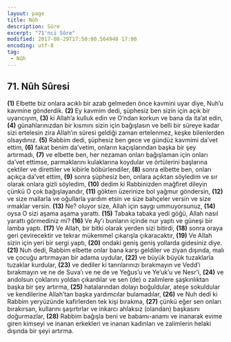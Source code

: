```yaml
---
layout: page
title: Nûh
description: Sûre
excerpt: "71'nci Sûre"
modified: 2017-08-29T17:50:00.564948 17:00
encoding: utf-8
tag: 
 - Nûh
---
```


## 71. Nûh Sûresi

**(1)** Elbette biz onlara acıklı bir azab gelmeden önce kavmini uyar diye, Nuh’u kavmine gönderdik.
**(2)** Ey kavmim dedi, şüphesiz ben sizin için açık bir uyarıcıyım,
**(3)** ki Allah’a kulluk edin ve O’ndan korkun ve bana da ita’at edin,
**(4)** günahlarınızdan bir kısmını sizin için bağışlasın ve belli bir süreye kadar sizi ertelesin zira Allah’ın süresi geldiği zaman ertelenmez, keşke bilenlerden olsaydınız.
**(5)** Rabbim dedi, şüphesiz ben gece ve gündüz kavmimi da’vet ettim,
**(6)** fakat benim da’vetim, onların kaçışlarından başka bir şey artırmadı,
**(7)** ve elbette ben, her nezaman onları bağışlaman için onları da’vet ettimse, parmaklarını kulaklarına koydular ve örtülerini başlarına çektiler ve direttiler ve kibirle böbürlendiler,
**(8)** sonra elbette ben, onları açıkça da’vet ettim,
**(9)** sonra şüphesiz ben, onlara açıktan söyledim ve sır olarak onlara  gizli söyledim,
**(10)** dedim ki Rabbinizden mağfiret dileyin çünkü O çok bağışlayandır,
**(11)** gökten üzerinize bol yağmur göndersin,
**(12)** ve size mallarla ve oğullarla yardım etsin ve size bahçeler versin ve size ırmaklar versin. 
**(13)** Ne? oluyor size, Allah için saygı ummuyorsunuz,
**(14)** oysa O sizi aşama aşama yarattı.
**(15)** Tabaka tabaka yedi göğü, Allah nasıl yarattı görmediniz mi? 
**(16)** Ve Ay’ı bunların içinde nur yaptı ve güneşi bir lamba yaptı.
**(17)** Ve Allah, bir bitki olarak yerden sizi bitirdi,
**(18)** sonra oraya geri çevirecektir ve tekrar mükemmel çıkarışla çıkaracaktır,
**(19)** Ve Allah sizin için yeri bir sergi yaptı,
**(20)** ondaki geniş geniş yollarda gidesiniz diye.
**(21)** Nuh dedi, Rabbim elbette onlar bana karşı geldiler ve ziyan dışında, malı ve çocuğu artırmayan bir adama uydular, 
**(22)** ve büyük büyük tuzaklarla tuzaklar kurdular,
**(23)** ve dediler ki tanrılarınızı bırakmayın ve Vedd’i bırakmayın ve ne de Suva’ı ve ne de ve Yeğus’u ve Ye’uk’u ve Nesr’i,
**(24)** ve andolsun çoklarını yoldan çıkardılar ve sen (de) o zalimlere şaşkınlıktan başka bir şey artırma,
**(25)** hatalarından dolayı boğuldular, ateşe sokuldular ve kendilerine  Allah’tan başka yardımcılar bulamadılar,
**(26)** ve Nuh dedi ki Rabbim yeryüzünde kafirlerden tek kişi bırakma,
**(27)** çünkü eğer sen onları bırakırsan, kullarını şaşırtırlar ve  inkarcı ahlaksız (olandan) başkasını doğurmazlar,
**(28)** Rabbim bağışla beni ve babamı-anamı ve inanarak evime giren kimseyi ve inanan erkekleri ve inanan kadınları ve zalimlerin helaki dışında bir şeyi artırma.
